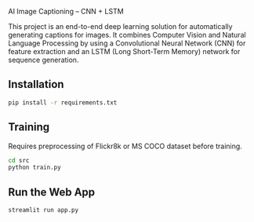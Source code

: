 AI Image Captioning – CNN + LSTM

This project is an end-to-end deep learning solution for automatically generating captions for images. It combines Computer Vision and Natural Language Processing by using a Convolutional Neural Network (CNN) for feature extraction and an LSTM (Long Short-Term Memory) network for sequence generation.


## Installation
```bash
pip install -r requirements.txt
```

## Training
Requires preprocessing of Flickr8k or MS COCO dataset before training.

```bash
cd src
python train.py
```

## Run the Web App
```bash
streamlit run app.py
```

